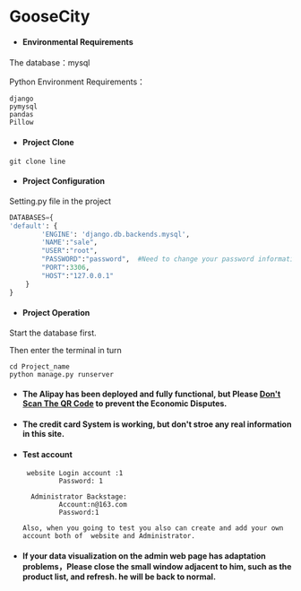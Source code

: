 # GooseCity
- #### Environmental Requirements

The database：mysql

Python Environment Requirements：

~~~shell
django
pymysql
pandas
Pillow
~~~

- #### Project Clone

~~~shell
git clone line
~~~

- #### Project Configuration

Setting.py file in the project

~~~python
DATABASES={
'default': {
        'ENGINE': 'django.db.backends.mysql',
        'NAME':"sale",
        "USER":"root",
        "PASSWORD":"password",  #Need to change your password information
        "PORT":3306,
        "HOST":"127.0.0.1"
    }
}
~~~

- #### Project Operation

Start the database first.

Then enter the terminal in turn

~~~shell
cd Project_name
python manage.py runserver
~~~

- #### The Alipay has been deployed and fully functional, but Please <u>**Don't Scan The QR Code**</u> to prevent the Economic Disputes.

- #### The credit card System is working, but don't stroe any real information in this site.

- #### Test account 
       website Login account :1
               Password: 1
       
        Administrator Backstage:
               Account:n@163.com
               Password:1
       
      Also, when you going to test you also can create and add your own account both of  website and Administrator.

- #### If your data visualization on the admin web page has adaptation problems，Please close the small window adjacent to him, such as the product list, and refresh. he will be back to normal.

